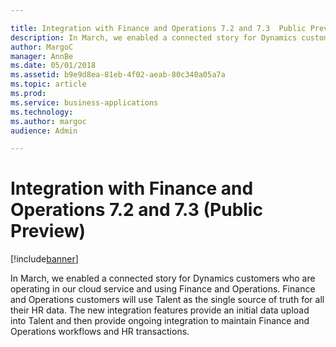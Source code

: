 ```yaml
---

title: Integration with Finance and Operations 7.2 and 7.3  Public Preview 
description: In March, we enabled a connected story for Dynamics customers who are operating in our cloud service and using Finance and Operations.
author: MargoC
manager: AnnBe
ms.date: 05/01/2018
ms.assetid: b9e9d8ea-81eb-4f02-aeab-80c340a05a7a
ms.topic: article
ms.prod: 
ms.service: business-applications
ms.technology: 
ms.author: margoc
audience: Admin

---
```

#  Integration with Finance and Operations 7.2 and 7.3 (Public Preview)




[!include[banner](../../includes/banner.md)]

In March, we enabled a connected story for Dynamics customers who are operating
in our cloud service and using Finance and Operations. Finance and Operations
customers will use Talent as the single source of truth for all their HR data.
The new integration features provide an initial data upload into Talent and then
provide ongoing integration to maintain Finance and Operations workflows and HR
transactions.
